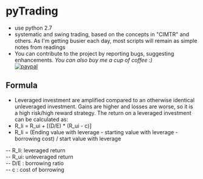 # pyTrading
- use python 2.7
- systematic and swing trading, based on the concepts in "CIMTR" and others. As I'm getting busier each day, most scripts will remain as simple notes from readings
- You can contribute to the project by reporting bugs, suggesting enhancements. 
*You can also buy me a cup of coffee :)
</br>*[![paypal](https://www.paypalobjects.com/en_US/i/btn/btn_donateCC_LG.gif)](https://paypal.me/boyac?locale.x=en_US)

## Formula
- Leveraged investment are amplified compared to an otherwise identical unleveraged investment. Gains are higher and losses are worse, so it is a high risk/high reward strategy. The return on a leveraged investment can be calculated as:
- R_li = R_ui + [(D/E) * (R_ui - c)]
- R_li = (Ending value with leverage - starting value with leverage - borrowing cost) / start value with leverage

-- R_li: leveraged return  
-- R_ui: unleveraged return  
-- D/E : borrowing ratio  
-- c   : cost of borrowing  
